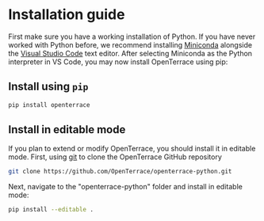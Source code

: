 # Installation guide
First make sure you have a working installation of Python. If you have never worked with Python before, we recommend installing [Miniconda](https://docs.conda.io/en/latest/miniconda.html) alongside the [Visual Studio Code](https://code.visualstudio.com/) text editor. After selecting Miniconda as the Python interpreter in VS Code, you may now install OpenTerrace using pip:

## Install using ``pip``

```bash
pip install openterrace
```

## Install in editable mode

If you plan to extend or modify OpenTerrace, you should install it in editable mode. First, using [git](https://git-scm.com) to clone the OpenTerrace GitHub repository
```bash
git clone https://github.com/OpenTerrace/openterrace-python.git
```
Next, navigate to the "openterrace-python" folder and install in editable mode:
```bash
pip install --editable .
```
